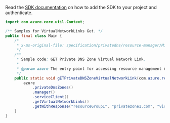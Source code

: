 Read the [SDK documentation](https://github.com/Azure/azure-sdk-for-java/blob/azure-resourcemanager_2.15.0/sdk/resourcemanager/azure-resourcemanager/README.md) on how to add the SDK to your project and authenticate.

```java
import com.azure.core.util.Context;

/** Samples for VirtualNetworkLinks Get. */
public final class Main {
    /*
     * x-ms-original-file: specification/privatedns/resource-manager/Microsoft.Network/stable/2018-09-01/examples/VirtualNetworkLinkGet.json
     */
    /**
     * Sample code: GET Private DNS Zone Virtual Network Link.
     *
     * @param azure The entry point for accessing resource management APIs in Azure.
     */
    public static void gETPrivateDNSZoneVirtualNetworkLink(com.azure.resourcemanager.AzureResourceManager azure) {
        azure
            .privateDnsZones()
            .manager()
            .serviceClient()
            .getVirtualNetworkLinks()
            .getWithResponse("resourceGroup1", "privatezone1.com", "virtualNetworkLink1", Context.NONE);
    }
}
```
